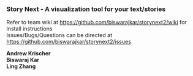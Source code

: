 ### Story Next - A visualization tool for your text/stories

Refer to team wiki at https://github.com/biswarajkar/storynext2/wiki for Install instructions   
Issues/Bugs/Questions can be directed at https://github.com/biswarajkar/storynext2/issues

**Andrew Krischer**   
**Biswaraj Kar**   
**Ling Zhang**  
